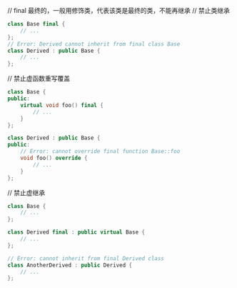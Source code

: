 // final 最终的，一般用修饰类，代表该类是最终的类，不能再继承
// 禁止类继承
```cpp
class Base final {
    // ...
};
// Error: Derived cannot inherit from final class Base
class Derived : public Base {
    // ...
};
```
// 禁止虚函数重写覆盖
```cpp
class Base {
public:
    virtual void foo() final {
        // ...
    }
};

class Derived : public Base {
public:
    // Error: cannot override final function Base::foo
    void foo() override {
        // ...
    }
};
```
// 禁止虚继承
```cpp
class Base {
    // ...
};

class Derived final : public virtual Base {
    // ...
};

// Error: cannot inherit from final Derived class
class AnotherDerived : public Derived {
    // ...
};
```